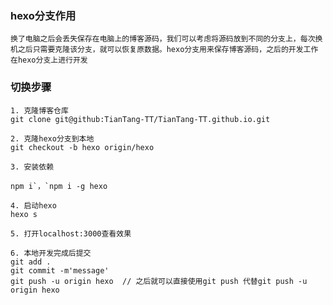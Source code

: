 ### hexo分支作用

	换了电脑之后会丢失保存在电脑上的博客源码，我们可以考虑将源码放到不同的分支上，每次换机之后只需要克隆该分支，就可以恢复原数据。hexo分支用来保存博客源码，之后的开发工作在hexo分支上进行开发

### 切换步骤
	1. 克隆博客仓库
	git clone git@github:TianTang-TT/TianTang-TT.github.io.git

	2. 克隆hexo分支到本地
	git checkout -b hexo origin/hexo

	3. 安装依赖

	npm i`，`npm i -g hexo

	4. 启动hexo
	hexo s

	5. 打开localhost:3000查看效果

	6. 本地开发完成后提交
	git add .
	git commit -m'message'
	git push -u origin hexo  // 之后就可以直接使用git push 代替git push -u origin hexo

	